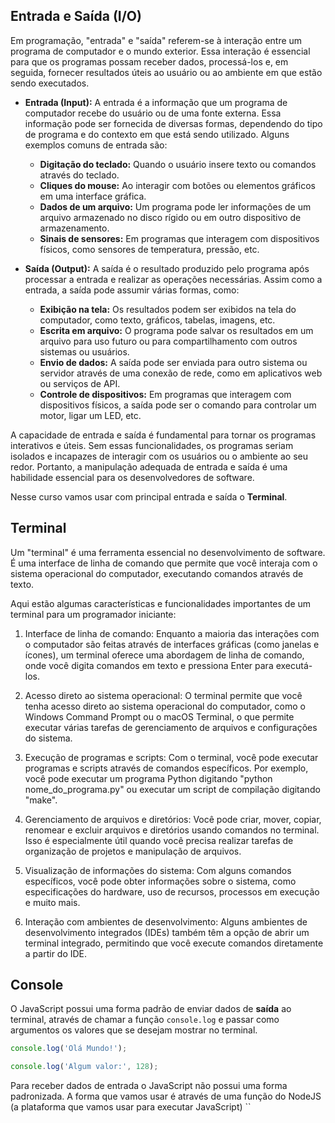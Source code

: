 ## Entrada e Saída (I/O)

Em programação, "entrada" e "saída" referem-se à interação entre um programa de computador e o mundo exterior. Essa interação é essencial para que os programas possam receber dados, processá-los e, em seguida, fornecer resultados úteis ao usuário ou ao ambiente em que estão sendo executados.

- **Entrada (Input):** A entrada é a informação que um programa de computador recebe do usuário ou de uma fonte externa. Essa informação pode ser fornecida de diversas formas, dependendo do tipo de programa e do contexto em que está sendo utilizado. Alguns exemplos comuns de entrada são:
  - **Digitação do teclado:** Quando o usuário insere texto ou comandos através do teclado.
  - **Cliques do mouse:** Ao interagir com botões ou elementos gráficos em uma interface gráfica.
  - **Dados de um arquivo:** Um programa pode ler informações de um arquivo armazenado no disco rígido ou em outro dispositivo de armazenamento.
  - **Sinais de sensores:** Em programas que interagem com dispositivos físicos, como sensores de temperatura, pressão, etc.

- **Saída (Output):** A saída é o resultado produzido pelo programa após processar a entrada e realizar as operações necessárias. Assim como a entrada, a saída pode assumir várias formas, como:
  - **Exibição na tela:** Os resultados podem ser exibidos na tela do computador, como texto, gráficos, tabelas, imagens, etc.
  - **Escrita em arquivo:** O programa pode salvar os resultados em um arquivo para uso futuro ou para compartilhamento com outros sistemas ou usuários.
  - **Envio de dados:** A saída pode ser enviada para outro sistema ou servidor através de uma conexão de rede, como em aplicativos web ou serviços de API.
  - **Controle de dispositivos:** Em programas que interagem com dispositivos físicos, a saída pode ser o comando para controlar um motor, ligar um LED, etc.

A capacidade de entrada e saída é fundamental para tornar os programas interativos e úteis. Sem essas funcionalidades, os programas seriam isolados e incapazes de interagir com os usuários ou o ambiente ao seu redor. Portanto, a manipulação adequada de entrada e saída é uma habilidade essencial para os desenvolvedores de software.

Nesse curso vamos usar com principal entrada e saída o **Terminal**.

## Terminal

Um "terminal" é uma ferramenta essencial no desenvolvimento de software. É uma interface de linha de comando que permite que você interaja com o sistema operacional do computador, executando comandos através de texto.

Aqui estão algumas características e funcionalidades importantes de um terminal para um programador iniciante:

1. Interface de linha de comando: Enquanto a maioria das interações com o computador são feitas através de interfaces gráficas (como janelas e ícones), um terminal oferece uma abordagem de linha de comando, onde você digita comandos em texto e pressiona Enter para executá-los.

2. Acesso direto ao sistema operacional: O terminal permite que você tenha acesso direto ao sistema operacional do computador, como o Windows Command Prompt ou o macOS Terminal, o que permite executar várias tarefas de gerenciamento de arquivos e configurações do sistema.

3. Execução de programas e scripts: Com o terminal, você pode executar programas e scripts através de comandos específicos. Por exemplo, você pode executar um programa Python digitando "python nome_do_programa.py" ou executar um script de compilação digitando "make".

4. Gerenciamento de arquivos e diretórios: Você pode criar, mover, copiar, renomear e excluir arquivos e diretórios usando comandos no terminal. Isso é especialmente útil quando você precisa realizar tarefas de organização de projetos e manipulação de arquivos.

6. Visualização de informações do sistema: Com alguns comandos específicos, você pode obter informações sobre o sistema, como especificações do hardware, uso de recursos, processos em execução e muito mais.

8. Interação com ambientes de desenvolvimento: Alguns ambientes de desenvolvimento integrados (IDEs) também têm a opção de abrir um terminal integrado, permitindo que você execute comandos diretamente a partir do IDE.

## Console

O JavaScript possui uma forma padrão de enviar dados de **saída** ao terminal, através de chamar a função `console.log` e passar como argumentos os valores que se desejam mostrar no terminal.

```js
console.log('Olá Mundo!');

console.log('Algum valor:', 128);
```

Para receber dados de entrada o JavaScript não possui uma forma padronizada. A forma que vamos usar é através de uma função do NodeJS (a plataforma que vamos usar para executar JavaScript) ``